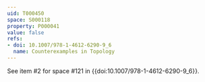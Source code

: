 ```yaml
---
uid: T000450
space: S000118
property: P000041
value: false
refs:
- doi: 10.1007/978-1-4612-6290-9_6
  name: Counterexamples in Topology
---
```


See item #2 for space #121 in {{doi:10.1007/978-1-4612-6290-9_6}}.
